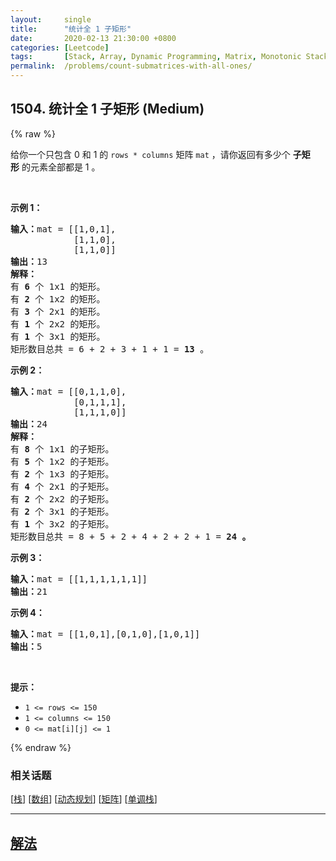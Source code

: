 ```yaml
---
layout:     single
title:      "统计全 1 子矩形"
date:       2020-02-13 21:30:00 +0800
categories: [Leetcode]
tags:       [Stack, Array, Dynamic Programming, Matrix, Monotonic Stack]
permalink:  /problems/count-submatrices-with-all-ones/
---
```


## 1504. 统计全 1 子矩形 (Medium)

{% raw %}

<p>给你一个只包含 0 和 1 的&nbsp;<code>rows * columns</code>&nbsp;矩阵&nbsp;<code>mat</code>&nbsp;，请你返回有多少个&nbsp;<strong>子矩形</strong>&nbsp;的元素全部都是 1 。</p>

<p>&nbsp;</p>

<p><strong>示例 1：</strong></p>

<pre>
<strong>输入：</strong>mat = [[1,0,1],
&nbsp;           [1,1,0],
&nbsp;           [1,1,0]]
<strong>输出：</strong>13
<strong>解释：
</strong>有 <strong>6</strong>&nbsp;个 1x1 的矩形。
有 <strong>2</strong> 个 1x2 的矩形。
有 <strong>3</strong> 个 2x1 的矩形。
有 <strong>1</strong> 个 2x2 的矩形。
有 <strong>1</strong> 个 3x1 的矩形。
矩形数目总共 = 6 + 2 + 3 + 1 + 1 = <strong>13</strong>&nbsp;。
</pre>

<p><strong>示例 2：</strong></p>

<pre>
<strong>输入：</strong>mat = [[0,1,1,0],
&nbsp;           [0,1,1,1],
&nbsp;           [1,1,1,0]]
<strong>输出：</strong>24
<strong>解释：</strong>
有 <strong>8</strong> 个 1x1 的子矩形。
有 <strong>5</strong> 个 1x2 的子矩形。
有 <strong>2</strong> 个 1x3 的子矩形。
有 <strong>4</strong> 个 2x1 的子矩形。
有 <strong>2</strong> 个 2x2 的子矩形。
有 <strong>2</strong> 个 3x1 的子矩形。
有 <strong>1</strong> 个 3x2 的子矩形。
矩形数目总共 = 8 + 5 + 2 + 4 + 2 + 2 + 1 = <strong>24</strong><strong> 。</strong>
</pre>

<p><strong>示例 3：</strong></p>

<pre>
<strong>输入：</strong>mat = [[1,1,1,1,1,1]]
<strong>输出：</strong>21
</pre>

<p><strong>示例 4：</strong></p>

<pre>
<strong>输入：</strong>mat = [[1,0,1],[0,1,0],[1,0,1]]
<strong>输出：</strong>5
</pre>

<p>&nbsp;</p>

<p><strong>提示：</strong></p>

<ul>
	<li><code>1 &lt;= rows&nbsp;&lt;= 150</code></li>
	<li><code>1 &lt;= columns&nbsp;&lt;= 150</code></li>
	<li><code>0 &lt;= mat[i][j] &lt;= 1</code></li>
</ul>

{% endraw %}

### 相关话题
  [[栈](https://github.com/awesee/leetcode/tree/master/tag/stack/README.md)]
  [[数组](https://github.com/awesee/leetcode/tree/master/tag/array/README.md)]
  [[动态规划](https://github.com/awesee/leetcode/tree/master/tag/dynamic-programming/README.md)]
  [[矩阵](https://github.com/awesee/leetcode/tree/master/tag/matrix/README.md)]
  [[单调栈](https://github.com/awesee/leetcode/tree/master/tag/monotonic-stack/README.md)]

---

## [解法](https://github.com/awesee/leetcode/tree/master/problems/count-submatrices-with-all-ones)

